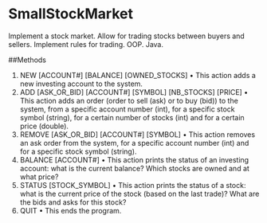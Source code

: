 # SmallStockMarket
Implement a stock market. Allow for trading stocks between buyers and sellers. Implement rules for trading. OOP. Java.

##Methods
1. NEW [ACCOUNT#] [BALANCE] [OWNED_STOCKS]
• This action adds a new investing account to the system.
2. ADD [ASK_OR_BID] [ACCOUNT#] [SYMBOL] [NB_STOCKS] [PRICE]
• This action adds an order (order to sell (ask) or to buy (bid)) to the system, from a specific account number (int), for a specific stock symbol (string), for a certain number of stocks (int) and for a certain price (double).
3. REMOVE [ASK_OR_BID] [ACCOUNT#] [SYMBOL]
• This action removes an ask order from the system, for a specific account number (int) and for a specific stock symbol (string).
4. BALANCE [ACCOUNT#]
• This action prints the status of an investing account: what is the current balance? Which stocks are owned and at what price?
5. STATUS [STOCK_SYMBOL]
• This action prints the status of a stock: what is the current price of the stock (based on the last trade)? What are the bids and asks for this stock?
6. QUIT
• This ends the program.

